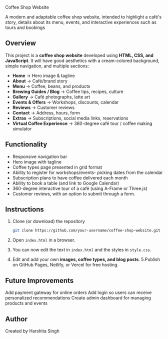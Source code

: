 Coffee Shop Website

A modern and adaptable coffee shop website, intended to highlight a café's story, details about its menu, events, and interactive experiences such as tours and bookings
##  Overview
This project is a **coffee shop website** developed using **HTML, CSS, and JavaScript**. It will have good aesthetics with a cream-colored background, simple navigation, and multiple sections:

* **Home** → Hero image & tagline
* **About** → Café/brand story
* **Menu** → Coffee, beans, and products
* **Brewing Guides / Blog** → Coffee tips, recipes, culture
* **Gallery** → Café photographs, latte art
* **Events & Offers** → Workshops, discounts, calendar
* **Reviews** → Customer reviews
* **Contact** → Address, hours, form
* **Extras** → Subscriptions, social media links, reservations
* **Virtual Coffee Experience** → 360-degree café tour / coffee making simulator

## Functionality 
* Responsive navigation bar 
* Hero image with tagline 
* Coffee types page presented in grid format 
* Ability to register for workshops/events- picking dates from the calendar 
* Subscription plans to have coffee delivered each month 
* Ability to book a table (and link to Google Calendar) 
* 360-degree interactive tour of a café (using A-Frame or Three.js)
* Customer reviews, with an option to submit through a form.
##  Instructions 

1. Clone (or download) the repository

   ```bash
   git clone https://github.com/your-username/coffee-shop-website.git
   ```
2. Open `index.html` in a browser.
3. You can now edit the text in `index.html` and the styles in `style.css`.
4. Edit and add your own **images, coffee types, and blog posts**.
5.Publish on GitHub Pages, Netlify, or Vercel for free hosting.

## Future Improvements
Add payment gateway for online orders
Add login so users can receive personalized recommendations
Create admin dashboard for managing products and events

## Author
Created by Harshita Singh
